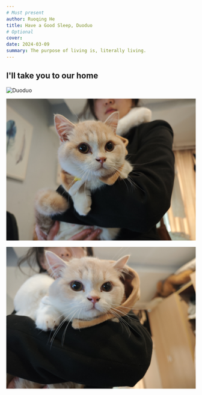 ```yaml
---
# Must present
author: Ruoqing He
title: Have a Good Sleep, Duoduo
# Optional
cover: 
date: 2024-03-09
summary: The purpose of living is, literally living.
---
```


## I'll take you to our home

![Duoduo](https://raw.githubusercontent.com/TimePrinciple/resources/master/images/Duoduo/03deaae3bba4020bdf809ea5c9a48a501bd99cdd.jpg)

![Duoduo](https://raw.githubusercontent.com/TimePrinciple/resources/master/images/Duoduo/1af01b04b0a9ba7014918fec13f1d936925d0f70.jpg)

![Duoduo](https://raw.githubusercontent.com/TimePrinciple/resources/master/images/Duoduo/818878454a11aee25f548c4db30eb141acaa5362.jpg)